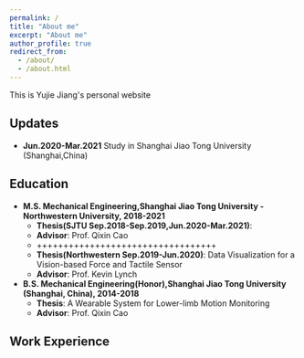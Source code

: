 ```yaml
---
permalink: /
title: "About me"
excerpt: "About me"
author_profile: true
redirect_from: 
  - /about/
  - /about.html
---
```


This is Yujie Jiang's personal website

Updates
------
- **Jun.2020-Mar.2021** Study in Shanghai Jiao Tong University (Shanghai,China)

Education
------
- **M.S. Mechanical Engineering,Shanghai Jiao Tong University - Northwestern University, 2018-2021**  
  - **Thesis(SJTU Sep.2018-Sep.2019,Jun.2020-Mar.2021)**: 
  - **Advisor**: Prof. Qixin Cao
  - ++++++++++++++++++++++++++++++++++
  - **Thesis(Northwestern Sep.2019-Jun.2020)**: Data Visualization for a Vision-based Force and Tactile Sensor
  - **Advisor**: Prof. Kevin Lynch
- **B.S. Mechanical Engineering(Honor),Shanghai Jiao Tong University (Shanghai, China), 2014-2018**  
  - **Thesis**: A Wearable System for Lower-limb Motion Monitoring
  - **Advisor**: Prof. Qixin Cao 

Work Experience
------

